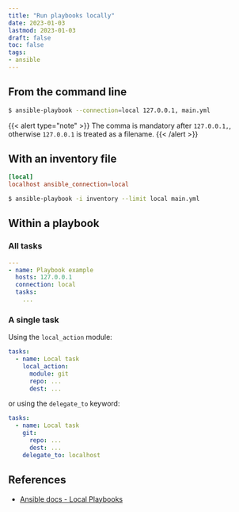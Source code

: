 ```yaml
---
title: "Run playbooks locally"
date: 2023-01-03
lastmod: 2023-01-03
draft: false
toc: false
tags:
- ansible
---
```


## From the command line

```bash
$ ansible-playbook --connection=local 127.0.0.1, main.yml
```

{{< alert type="note" >}}
The comma is mandatory after `127.0.0.1,`, otherwise `127.0.0.1` is treated
as a filename.
{{< /alert >}}

## With an inventory file

```conf
[local]
localhost ansible_connection=local
```

```bash
$ ansible-playbook -i inventory --limit local main.yml
```

## Within a playbook

### All tasks

```yaml
---
- name: Playbook example
  hosts: 127.0.0.1
  connection: local
  tasks:
    ...
```

### A single task

Using the `local_action` module:

```yaml
tasks:
  - name: Local task
    local_action:
      module: git
      repo: ...
      dest: ...
```

or using the `delegate_to` keyword:

```yml
tasks:
  - name: Local task
    git:
      repo: ...
      dest: ...
    delegate_to: localhost
```

## References

- [Ansible docs - Local
  Playbooks](https://docs.ansible.com/ansible/latest/playbook_guide/playbooks_delegation.html#local-playbooks)
